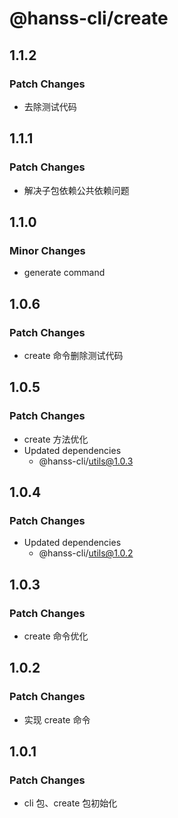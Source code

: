 # @hanss-cli/create

## 1.1.2

### Patch Changes

- 去除测试代码

## 1.1.1

### Patch Changes

- 解决子包依赖公共依赖问题

## 1.1.0

### Minor Changes

- generate command

## 1.0.6

### Patch Changes

- create 命令删除测试代码

## 1.0.5

### Patch Changes

- create 方法优化
- Updated dependencies
  - @hanss-cli/utils@1.0.3

## 1.0.4

### Patch Changes

- Updated dependencies
  - @hanss-cli/utils@1.0.2

## 1.0.3

### Patch Changes

- create 命令优化

## 1.0.2

### Patch Changes

- 实现 create 命令

## 1.0.1

### Patch Changes

- cli 包、create 包初始化
